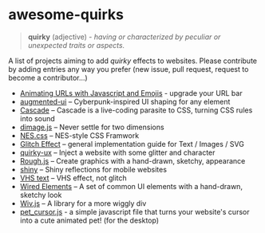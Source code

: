 # awesome-quirks

> **quirky** (adjective) - *having or characterized by peculiar or unexpected traits or aspects.*

A list of projects aiming to add *quirky* effects to websites.
Please contribute by adding entries any way you prefer (new issue, pull request, request to become a contributor...)



  - [Animating URLs with Javascript and Emojis](http://matthewrayfield.com/articles/animating-urls-with-javascript-and-emojis/#%F0%9F%8C%92) - upgrade your URL bar
  - [augmented-ui](http://augmented-ui.com/) – Cyberpunk-inspired UI shaping for any element
  - [Cascade](https://raphaelbastide.com/cascade/) – Cascade is a live-coding parasite to CSS, turning CSS rules into sound
  - [dimage.js](https://jjkaufman.github.io/dimage.js/) – Never settle for two dimensions 
  - [NES.css](https://github.com/nostalgic-css/NES.css) – NES-style CSS Framwork
  - [Glitch Effect](https://css-tricks.com/glitch-effect-text-images-svg/) – general implementation guide for Text / Images / SVG
  - [quirky-ux](https://quirkyux.dsalaj.com/) – Inject a website with some glitter and character
  - [Rough.js](https://roughjs.com/) – Create graphics with a hand-drawn, sketchy, appearance
  - [shiny](https://github.com/rikschennink/shiny) – Shiny reflections for mobile websites
  - [VHS text](https://codepen.io/Shorina/pen/egJmeY/) – VHS effect, not glitch
  - [Wired Elements](https://wiredjs.com/) – A set of common UI elements with a hand-drawn, sketchy look
  - [Wiv.js](https://jjkaufman.github.io/wiv.js/) – A library for a more wiggly div
  - [pet_cursor.js](https://github.com/alienmelon/pet_cursor.js) - a simple javascript file that turns your website's cursor into a cute animated pet! (for the desktop)
